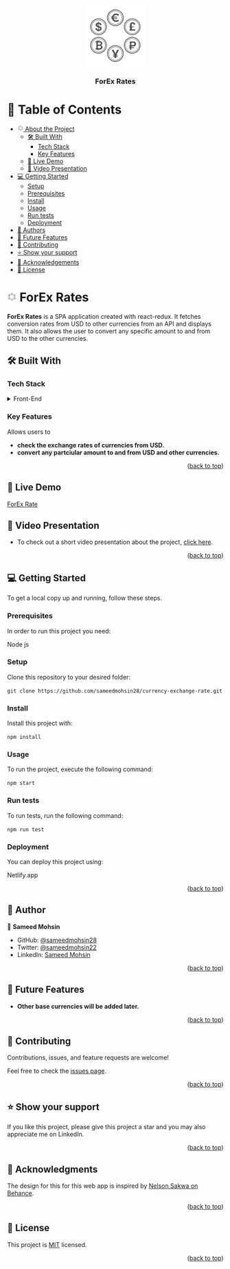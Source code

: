 <a name="readme-top"></a>

<div align="center">
  <img src="./src/assets/logoForWhite.png" alt="logo" width="140"  height="auto" />
  <br/>

  <h3><b>ForEx Rates</b></h3>

</div>

# 📗 Table of Contents

- [<img src="./src/assets/logoForWhite.png" alt="logo" width="14"  height="auto" /> About the Project](#about-project)
  - [🛠 Built With](#built-with)
    - [Tech Stack](#tech-stack)
    - [Key Features](#key-features)
  - [🚀 Live Demo](#live-demo)
  - [🚀 Video Presentation](#video-presentation)
- [💻 Getting Started](#getting-started)
  - [Setup](#setup)
  - [Prerequisites](#prerequisites)
  - [Install](#install)
  - [Usage](#usage)
  - [Run tests](#run-tests)
  - [Deployment](#deployment)
- [👥 Authors](#authors)
- [🔭 Future Features](#future-features)
- [🤝 Contributing](#contributing)
- [⭐️ Show your support](#support)
- [🙏 Acknowledgements](#acknowledgements)
- [📝 License](#license)

# <img src="./src/assets/logoForWhite.png" alt="logo" width="22"  height="auto" /> ForEx Rates <a name="about-project"></a>

**ForEx Rates** is a SPA application created with react-redux. It fetches conversion rates from USD to other currencies from an API and displays them. It also allows the user to convert any specific amount to and from USD to the other currencies.

## 🛠 Built With <a name="built-with"></a>

### Tech Stack <a name="tech-stack"></a>

<details>
  <summary>Front-End</summary>
  <ul>
    <li><a href="https://html.com/">HTML</a></li>
  </ul>
  <ul>
    <li><a href="https://developer.mozilla.org/en-US/docs/Web/CSS">CSS</a></li>
  </ul>
  <ul>
    <li><a href="https://www.javascript.com/">JavaScript</a></li>
  </ul>
  <ul>
    <li><a href="https://react.dev/">React</a></li>
  </ul>
  <ul>
    <li><a href="https://redux.js.org/">Redux</a></li>
  </ul>
</details>


### Key Features <a name="key-features"></a>
Allows users to
- **check the exchange rates of currencies from USD.**
- **convert any partciular amount to and from USD and other currencies.**

<p align="right">(<a href="#readme-top">back to top</a>)</p>

## 🚀 Live Demo <a name="live-demo"></a>

 [ForEx Rate](https://forexrates.netlify.app/)

 ## 🚀 Video Presentation <a name="video-presentation"></a>

- To check out a short video presentation about the project, [click here]().

<p align="right">(<a href="#readme-top">back to top</a>)</p>

## 💻 Getting Started <a name="getting-started"></a>

To get a local copy up and running, follow these steps.

### Prerequisites

In order to run this project you need:

Node js

### Setup

Clone this repository to your desired folder:

`git clone https://github.com/sameedmohsin28/currency-exchange-rate.git`

### Install

Install this project with:

`npm install`

### Usage

To run the project, execute the following command:

`npm start`

### Run tests

To run tests, run the following command:

`npm run test`

### Deployment

You can deploy this project using:

Netlify.app

<p align="right">(<a href="#readme-top">back to top</a>)</p>

<!-- AUTHORS -->

## 👥 Author <a name="authors"></a>

👤 **Sameed Mohsin**

- GitHub: [@sameedmohsin28](https://github.com/sameedmohsin28/)
- Twitter: [@sameedmohsin22](https://twitter.com/SameedMohsin22)
- LinkedIn: [Sameed Mohsin](https://www.linkedin.com/in/sameed-mohsin-538792180/)

<p align="right">(<a href="#readme-top">back to top</a>)</p>

## 🔭 Future Features <a name="future-features"></a>

- **Other base currencies will be added later.**

<p align="right">(<a href="#readme-top">back to top</a>)</p>

## 🤝 Contributing <a name="contributing"></a>

Contributions, issues, and feature requests are welcome!

Feel free to check the [issues page](https://github.com/sameedmohsin28/currency-exchange-rate/issues).

<p align="right">(<a href="#readme-top">back to top</a>)</p>

## ⭐️ Show your support <a name="support"></a>

If you like this project, please give this project a star and you may also appreciate me on LinkedIn.

<p align="right">(<a href="#readme-top">back to top</a>)</p>

## 🙏 Acknowledgments <a name="acknowledgements"></a>

The design for this for this web app is inspired by [Nelson Sakwa on Behance](https://www.behance.net/sakwadesignstudio).

<p align="right">(<a href="#readme-top">back to top</a>)</p>

## 📝 License <a name="license"></a>

This project is [MIT](https://github.com/sameedmohsin28/currency-exchange-rate/blob/dev/LICENSE) licensed.

<p align="right">(<a href="#readme-top">back to top</a>)</p>